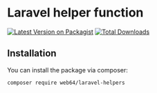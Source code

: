 # Laravel helper function

[![Latest Version on Packagist](https://img.shields.io/packagist/v/web64/laravel-helpers.svg?style=flat-square)](https://packagist.org/packages/web64/laravel-helpers)
[![Total Downloads](https://img.shields.io/packagist/dt/web64/laravel-helpers.svg?style=flat-square)](https://packagist.org/packages/web64/laravel-helpers)



## Installation

You can install the package via composer:

```bash
composer require web64/laravel-helpers
```

